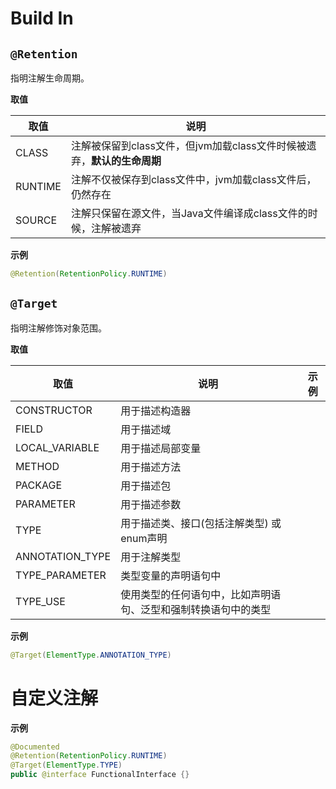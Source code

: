 # Build In

## `@Retention`

指明注解生命周期。

**取值**

| 取值    | 说明                                                         |
| ------- | ------------------------------------------------------------ |
| CLASS   | 注解被保留到class文件，但jvm加载class文件时候被遗弃，**默认的生命周期** |
| RUNTIME | 注解不仅被保存到class文件中，jvm加载class文件后，仍然存在    |
| SOURCE  | 注解只保留在源文件，当Java文件编译成class文件的时候，注解被遗弃 |

**示例**

```java
@Retention(RetentionPolicy.RUNTIME)
```

## `@Target`

指明注解修饰对象范围。

**取值**

| 取值            | 说明                                                         | 示例 |
| --------------- | ------------------------------------------------------------ | ---- |
| CONSTRUCTOR     | 用于描述构造器                                               |      |
| FIELD           | 用于描述域                                                   |      |
| LOCAL_VARIABLE  | 用于描述局部变量                                             |      |
| METHOD          | 用于描述方法                                                 |      |
| PACKAGE         | 用于描述包                                                   |      |
| PARAMETER       | 用于描述参数                                                 |      |
| TYPE            | 用于描述类、接口(包括注解类型) 或enum声明                    |      |
| ANNOTATION_TYPE | 用于注解类型                                                 |      |
| TYPE_PARAMETER  | 类型变量的声明语句中                                         |      |
| TYPE_USE        | 使用类型的任何语句中，比如声明语句、泛型和强制转换语句中的类型 |      |

**示例**

```java
@Target(ElementType.ANNOTATION_TYPE)
```

# 自定义注解

**示例**

```java
@Documented
@Retention(RetentionPolicy.RUNTIME)
@Target(ElementType.TYPE)
public @interface FunctionalInterface {}
```

